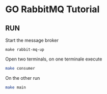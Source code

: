 # GO RabbitMQ Tutorial

## RUN

Start the message broker

```
make rabbit-mq-up
```

Open two terminals, on one terminale execute

```bash
make consumer
```

On the other run

```bash
make main
```
